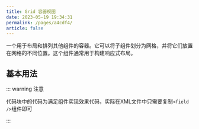 ```yaml
---
title: Grid 容器视图
date: 2023-05-19 19:34:31
permalink: /pages/a4cdf4/
article: false
---
```


一个用于布局和排列其他组件的容器。它可以将子组件划分为网格，并将它们放置在网格的不同位置。这个组件通常用于构建响应式布局。

## 基本用法


::: warning 注意

代码块中的代码为满足组件实现效果代码，实际在XML文件中只需要复制`<field />`组件即可

:::